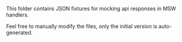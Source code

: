 This folder contains JSON fixtures for mocking api responses in MSW handlers.

Feel free to manually modify the files, only the initial version is
auto-generated.
